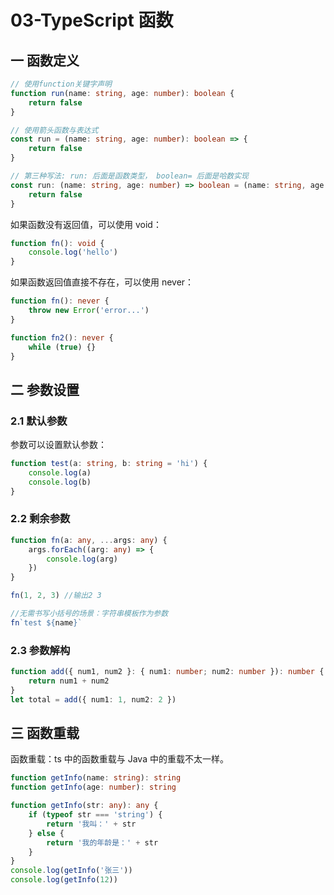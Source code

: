 # 03-TypeScript 函数

## 一 函数定义

```ts
// 使用function关键字声明
function run(name: string, age: number): boolean {
    return false
}

// 使用箭头函数与表达式
const run = (name: string, age: number): boolean => {
    return false
}

// 第三种写法: run: 后面是函数类型， boolean= 后面是哈数实现
const run: (name: string, age: number) => boolean = (name: string, age: number) => {
    return false
}
```

如果函数没有返回值，可以使用 void：

```ts
function fn(): void {
    console.log('hello')
}
```

如果函数返回值直接不存在，可以使用 never：

```ts
function fn(): never {
    throw new Error('error...')
}

function fn2(): never {
    while (true) {}
}
```

## 二 参数设置

### 2.1 默认参数

参数可以设置默认参数：

```ts
function test(a: string, b: string = 'hi') {
    console.log(a)
    console.log(b)
}
```

### 2.2 剩余参数

```ts
function fn(a: any, ...args: any) {
    args.forEach((arg: any) => {
        console.log(arg)
    })
}

fn(1, 2, 3) //输出2 3

//无需书写小括号的场景：字符串模板作为参数
fn`test ${name}`
```

### 2.3 参数解构

```ts
function add({ num1, num2 }: { num1: number; num2: number }): number {
    return num1 + num2
}
let total = add({ num1: 1, num2: 2 })
```

## 三 函数重载

函数重载：ts 中的函数重载与 Java 中的重载不太一样。

```ts
function getInfo(name: string): string
function getInfo(age: number): string

function getInfo(str: any): any {
    if (typeof str === 'string') {
        return '我叫：' + str
    } else {
        return '我的年龄是：' + str
    }
}
console.log(getInfo('张三'))
console.log(getInfo(12))
```
